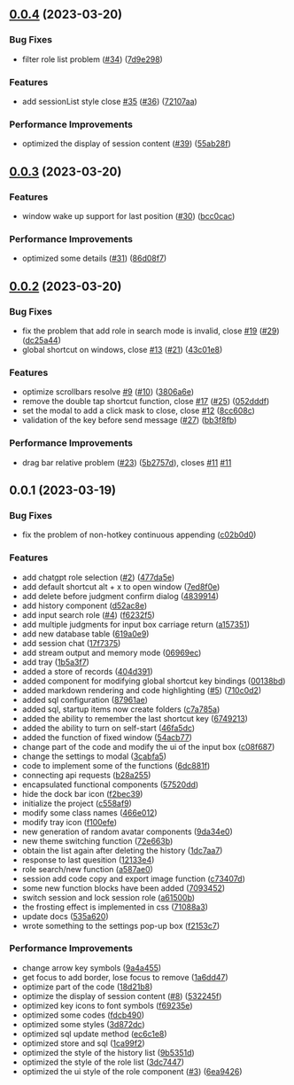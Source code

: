 

## [0.0.4](https://github.com/bilibili-ayang/ChatGPT-desktop/compare/v0.0.3...v0.0.4) (2023-03-20)


### Bug Fixes

* filter role list problem ([#34](https://github.com/bilibili-ayang/ChatGPT-desktop/issues/34)) ([7d9e298](https://github.com/bilibili-ayang/ChatGPT-desktop/commit/7d9e298dcce28f07e6d17abdfe7916d4c522b451))


### Features

* add sessionList style close [#35](https://github.com/bilibili-ayang/ChatGPT-desktop/issues/35) ([#36](https://github.com/bilibili-ayang/ChatGPT-desktop/issues/36)) ([72107aa](https://github.com/bilibili-ayang/ChatGPT-desktop/commit/72107aa8569fdc605161f22125d19e3d2b81900a))


### Performance Improvements

* optimized the display of session content ([#39](https://github.com/bilibili-ayang/ChatGPT-desktop/issues/39)) ([55ab28f](https://github.com/bilibili-ayang/ChatGPT-desktop/commit/55ab28f6876a23d1f7426fd4bf5dbfadc021854e))

## [0.0.3](https://github.com/bilibili-ayang/ChatGPT-desktop/compare/v0.0.2...v0.0.3) (2023-03-20)


### Features

* window wake up support for last position ([#30](https://github.com/bilibili-ayang/ChatGPT-desktop/issues/30)) ([bcc0cac](https://github.com/bilibili-ayang/ChatGPT-desktop/commit/bcc0cac4737b803796bec9dd24deb1d185b436c7))


### Performance Improvements

* optimized some details ([#31](https://github.com/bilibili-ayang/ChatGPT-desktop/issues/31)) ([86d08f7](https://github.com/bilibili-ayang/ChatGPT-desktop/commit/86d08f7230da6d6c0070698f0c43a67dc57d3b2b))

## [0.0.2](https://github.com/bilibili-ayang/ChatGPT-desktop/compare/v0.0.1...v0.0.2) (2023-03-20)


### Bug Fixes

* fix the problem that add role in search mode is invalid, close [#19](https://github.com/bilibili-ayang/ChatGPT-desktop/issues/19) ([#29](https://github.com/bilibili-ayang/ChatGPT-desktop/issues/29)) ([dc25a44](https://github.com/bilibili-ayang/ChatGPT-desktop/commit/dc25a44efd2f70cbdbc5c5f25468c0c5c056bd5c))
* global shortcut on windows, close [#13](https://github.com/bilibili-ayang/ChatGPT-desktop/issues/13) ([#21](https://github.com/bilibili-ayang/ChatGPT-desktop/issues/21)) ([43c01e8](https://github.com/bilibili-ayang/ChatGPT-desktop/commit/43c01e8a19e3c3869f5615a59ad4d911d5163634))


### Features

* optimize scrollbars resolve [#9](https://github.com/bilibili-ayang/ChatGPT-desktop/issues/9) ([#10](https://github.com/bilibili-ayang/ChatGPT-desktop/issues/10)) ([3806a6e](https://github.com/bilibili-ayang/ChatGPT-desktop/commit/3806a6ef9b99bf1ccf30136759a23ad153044c1c))
* remove the double tap shortcut function, close [#17](https://github.com/bilibili-ayang/ChatGPT-desktop/issues/17) ([#25](https://github.com/bilibili-ayang/ChatGPT-desktop/issues/25)) ([052dddf](https://github.com/bilibili-ayang/ChatGPT-desktop/commit/052dddf5ab240d74ed9515eb76815634ddfa938d))
* set the modal to add a click mask to close, close [#12](https://github.com/bilibili-ayang/ChatGPT-desktop/issues/12) ([8cc608c](https://github.com/bilibili-ayang/ChatGPT-desktop/commit/8cc608c307d9757a8bc325e1363f1a444a70988d))
* validation of the key before send message ([#27](https://github.com/bilibili-ayang/ChatGPT-desktop/issues/27)) ([bb3f8fb](https://github.com/bilibili-ayang/ChatGPT-desktop/commit/bb3f8fb9fca47e1036033d7d9cf2911130d350b5))


### Performance Improvements

* drag bar relative problem ([#23](https://github.com/bilibili-ayang/ChatGPT-desktop/issues/23)) ([5b2757d](https://github.com/bilibili-ayang/ChatGPT-desktop/commit/5b2757d0022572baea58c3acc02c7485bf634a81)), closes [#11](https://github.com/bilibili-ayang/ChatGPT-desktop/issues/11) [#11](https://github.com/bilibili-ayang/ChatGPT-desktop/issues/11)

## 0.0.1 (2023-03-19)


### Bug Fixes

* fix the problem of non-hotkey continuous appending ([c02b0d0](https://github.com/bilibili-ayang/ChatGPT-desktop/commit/c02b0d03df4ad44799f534c0231a33e3a4ce9fef))


### Features

* add chatgpt role selection ([#2](https://github.com/bilibili-ayang/ChatGPT-desktop/issues/2)) ([477da5e](https://github.com/bilibili-ayang/ChatGPT-desktop/commit/477da5ec40bfe8c273ec83846649c3ed148ff149))
* add default shortcut alt + x to open window ([7ed8f0e](https://github.com/bilibili-ayang/ChatGPT-desktop/commit/7ed8f0eae725986a58dfde53cd756eef3a483c97))
* add delete before judgment confirm dialog ([4839914](https://github.com/bilibili-ayang/ChatGPT-desktop/commit/4839914c540b06a7943edbad0c7bc8c1cbfac050))
* add history component ([d52ac8e](https://github.com/bilibili-ayang/ChatGPT-desktop/commit/d52ac8e110584a7b4c51b2e1754aa807b97037fa))
* add input search role ([#4](https://github.com/bilibili-ayang/ChatGPT-desktop/issues/4)) ([f6232f5](https://github.com/bilibili-ayang/ChatGPT-desktop/commit/f6232f5abbb018ec568152c9517db7b7d71a29ca))
* add multiple judgments for input box carriage return ([a157351](https://github.com/bilibili-ayang/ChatGPT-desktop/commit/a1573513b5239b023af0febdffd9297832d2692d))
* add new database table ([619a0e9](https://github.com/bilibili-ayang/ChatGPT-desktop/commit/619a0e91637e23ab68faec4b7a1892c6b4386e8c))
* add session chat ([17f7375](https://github.com/bilibili-ayang/ChatGPT-desktop/commit/17f73754d375375f1fa6f383a2b5dd6f9394a0ee))
* add stream output and memory mode ([06969ec](https://github.com/bilibili-ayang/ChatGPT-desktop/commit/06969eca073001a8896c390165d026773ef0faab))
* add tray ([1b5a3f7](https://github.com/bilibili-ayang/ChatGPT-desktop/commit/1b5a3f727daad4be850664671b4d05add1292090))
* added a store of records ([404d391](https://github.com/bilibili-ayang/ChatGPT-desktop/commit/404d3917189565f3316efe64e22f50b134cdd064))
* added component for modifying global shortcut key bindings ([00138bd](https://github.com/bilibili-ayang/ChatGPT-desktop/commit/00138bd10ec83fadf7d00541b2f8956b2c565f56))
* added markdown rendering and code highlighting ([#5](https://github.com/bilibili-ayang/ChatGPT-desktop/issues/5)) ([710c0d2](https://github.com/bilibili-ayang/ChatGPT-desktop/commit/710c0d25514b68056ce984755c2ed6e45a509f2a))
* added sql configuration ([87961ae](https://github.com/bilibili-ayang/ChatGPT-desktop/commit/87961ae16d58d75db809d9ff2b1bcf0f024f7b20))
* added sql, startup items now create folders ([c7a785a](https://github.com/bilibili-ayang/ChatGPT-desktop/commit/c7a785ad31a448d4a12539f5229788bc20d4d61a))
* added the ability to remember the last shortcut key ([6749213](https://github.com/bilibili-ayang/ChatGPT-desktop/commit/67492137ce5edf0537e90aba64bb9005dc8255a7))
* added the ability to turn on self-start ([46fa5dc](https://github.com/bilibili-ayang/ChatGPT-desktop/commit/46fa5dc0249a3dd32450bdc775634da8ee13ab59))
* added the function of fixed window ([54acb77](https://github.com/bilibili-ayang/ChatGPT-desktop/commit/54acb77081e8af309ead747bb8590f43c372b63b))
* change part of the code and modify the ui of the input box ([c08f687](https://github.com/bilibili-ayang/ChatGPT-desktop/commit/c08f6878285d8f982374b56fc2b28fc396456780))
* change the settings to modal ([3cabfa5](https://github.com/bilibili-ayang/ChatGPT-desktop/commit/3cabfa5ab8064e2bcc61711d3882cf635456002a))
* code to implement some of the functions ([6dc881f](https://github.com/bilibili-ayang/ChatGPT-desktop/commit/6dc881f3130a13f6d9bff51175c8e252cc7d72a6))
* connecting api requests ([b28a255](https://github.com/bilibili-ayang/ChatGPT-desktop/commit/b28a2550184180c04ddf152cf106120b1f9d0790))
* encapsulated functional components ([57520dd](https://github.com/bilibili-ayang/ChatGPT-desktop/commit/57520dd0c60b1748ce87eda5ade624e9985304a8))
* hide the dock bar icon ([f2bec39](https://github.com/bilibili-ayang/ChatGPT-desktop/commit/f2bec39389def89f1480cc2f98adf3f30d1d5cfa))
* initialize the project ([c558af9](https://github.com/bilibili-ayang/ChatGPT-desktop/commit/c558af9a89ccfbf8d0e3cb83561e5d1992f3c1e0))
* modify some class names ([466e012](https://github.com/bilibili-ayang/ChatGPT-desktop/commit/466e01247329ba849998fdaf8210383dee4d7516))
* modify tray icon ([f100efe](https://github.com/bilibili-ayang/ChatGPT-desktop/commit/f100efe944fe540beb101ee9fffbc5282cf2ae40))
* new generation of random avatar components ([9da34e0](https://github.com/bilibili-ayang/ChatGPT-desktop/commit/9da34e02924cb52ebbfd8b389abfeca9d8f02024))
* new theme switching function ([72e663b](https://github.com/bilibili-ayang/ChatGPT-desktop/commit/72e663b2bf60751dd966a19420756c97a824fcc8))
* obtain the list again after deleting the history ([1dc7aa7](https://github.com/bilibili-ayang/ChatGPT-desktop/commit/1dc7aa701f6d9027d2b3afe7c6f25b9b4f1c14a3))
* response to last quesition ([12133e4](https://github.com/bilibili-ayang/ChatGPT-desktop/commit/12133e41c79695b79c62404167ec1037a3be1ac4))
* role search/new function ([a587ae0](https://github.com/bilibili-ayang/ChatGPT-desktop/commit/a587ae0f0c3888d52a45acb95ad553088511eed1))
* session add code copy and export image function ([c73407d](https://github.com/bilibili-ayang/ChatGPT-desktop/commit/c73407da85b161ed16565cdd392f31668e8a3d8f))
* some new function blocks have been added ([7093452](https://github.com/bilibili-ayang/ChatGPT-desktop/commit/70934527c9191c136711af998b7e7143df1ba1bf))
* switch session and lock session role ([a61500b](https://github.com/bilibili-ayang/ChatGPT-desktop/commit/a61500bffeb347360348ecb275cc32ed9705c7c9))
* the frosting effect is implemented in css ([71088a3](https://github.com/bilibili-ayang/ChatGPT-desktop/commit/71088a3526e95366d80fe5f94e2ad8df016c0133))
* update docs ([535a620](https://github.com/bilibili-ayang/ChatGPT-desktop/commit/535a6208e6706c6cf4231d62f2269e0b8612cb35))
* wrote something to the settings pop-up box ([f2153c7](https://github.com/bilibili-ayang/ChatGPT-desktop/commit/f2153c7470114cbdb3cf52d5171adccaca725944))


### Performance Improvements

* change arrow key symbols ([9a4a455](https://github.com/bilibili-ayang/ChatGPT-desktop/commit/9a4a4554245fb45132aa6e99301c04d62dc98fb5))
* get focus to add border, lose focus to remove ([1a6dd47](https://github.com/bilibili-ayang/ChatGPT-desktop/commit/1a6dd47985a52b1644cc087e32c30271ddb0110b))
* optimize part of the code ([18d21b8](https://github.com/bilibili-ayang/ChatGPT-desktop/commit/18d21b8da94dc3063c2040021111c81502b2e9cd))
* optimize the display of session content ([#8](https://github.com/bilibili-ayang/ChatGPT-desktop/issues/8)) ([532245f](https://github.com/bilibili-ayang/ChatGPT-desktop/commit/532245f86e9d7b1279b1176ac04bf922395e45fa))
* optimized key icons to font symbols ([f69235e](https://github.com/bilibili-ayang/ChatGPT-desktop/commit/f69235e70dd7b72246a92c29ebbdb8590b3720b6))
* optimized some codes ([fdcb490](https://github.com/bilibili-ayang/ChatGPT-desktop/commit/fdcb4904dc3aff7656963a5dfca48eb209f79675))
* optimized some styles ([3d872dc](https://github.com/bilibili-ayang/ChatGPT-desktop/commit/3d872dca8e9bd720574bea51ecd182cdc0d28a29))
* optimized sql update method ([ec6c1e8](https://github.com/bilibili-ayang/ChatGPT-desktop/commit/ec6c1e806a52a79974c5fd015f50e15bf3cfc039))
* optimized store and sql ([1ca99f2](https://github.com/bilibili-ayang/ChatGPT-desktop/commit/1ca99f2d94fe8d8b36e1b7af6a0c6f7bb82e2fa3))
* optimized the style of the history list ([9b5351d](https://github.com/bilibili-ayang/ChatGPT-desktop/commit/9b5351ddbf389a67763dc33f43988136b3e06b1a))
* optimized the style of the role list ([3dc7447](https://github.com/bilibili-ayang/ChatGPT-desktop/commit/3dc74473cc57a5e56b02c7f65baf4e2ad8fad40d))
* optimized the ui style of the role component ([#3](https://github.com/bilibili-ayang/ChatGPT-desktop/issues/3)) ([6ea9426](https://github.com/bilibili-ayang/ChatGPT-desktop/commit/6ea9426d599cd2c739b73c45579209ccbf1860da))